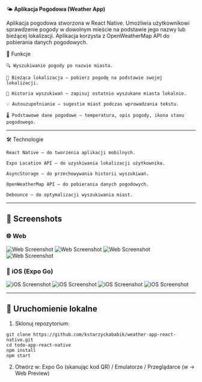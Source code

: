 🌤️ **Aplikacja Pogodowa (Weather App)**

Aplikacja pogodowa stworzona w React Native. Umożliwia użytkownikowi sprawdzenie pogody w dowolnym mieście na podstawie jego nazwy lub bieżącej lokalizacji. Aplikacja korzysta z OpenWeatherMap API do pobierania danych pogodowych.

🚀 Funkcje

    🔍 Wyszukiwanie pogody po nazwie miasta.

    📍 Bieżąca lokalizacja – pobierz pogodę na podstawie swojej lokalizacji.

    📝 Historia wyszukiwań – zapisuj ostatnio wyszukane miasta lokalnie.

    💡 Autouzupełnianie – sugestie miast podczas wprowadzania tekstu.

    🌡️ Podstawowe dane pogodowe – temperatura, opis pogody, ikona stanu pogodowego.

---

🛠️ Technologie

    React Native – do tworzenia aplikacji mobilnych.

    Expo Location API – do uzyskiwania lokalizacji użytkownika.

    AsyncStorage – do przechowywania historii wyszukiwań.

    OpenWeatherMap API – do pobierania danych pogodowych.

    Debounce – do optymalizacji wyszukiwania miast.



---

## 📸 Screenshots

### 🌐 Web
![Web Screenshot](./Screenshots/web1.png) ![Web Screenshot](./Screenshots/web2.png) ![Web Screenshot](./Screenshots/web3.png) ![Web Screenshot](./Screenshots/web4.png)

### 📱 iOS (Expo Go)
![iOS Screenshot](./Screenshots/ios1.png) ![iOS Screenshot](./Screenshots/ios2.png) ![iOS Screenshot](./Screenshots/ios3.png) ![iOS Screenshot](./Screenshots/ios4.png) 



---

## 🚀 Uruchomienie lokalne

1. Sklonuj repozytorium:
```
git clone https://github.com/kstarzyckababik/weather-app-react-native.git
cd todo-app-react-native  
npm install  
npm start
```

2. Otwórz w: Expo Go (skanując kod QR) / Emulatorze / Przeglądarce (w → Web Preview)
